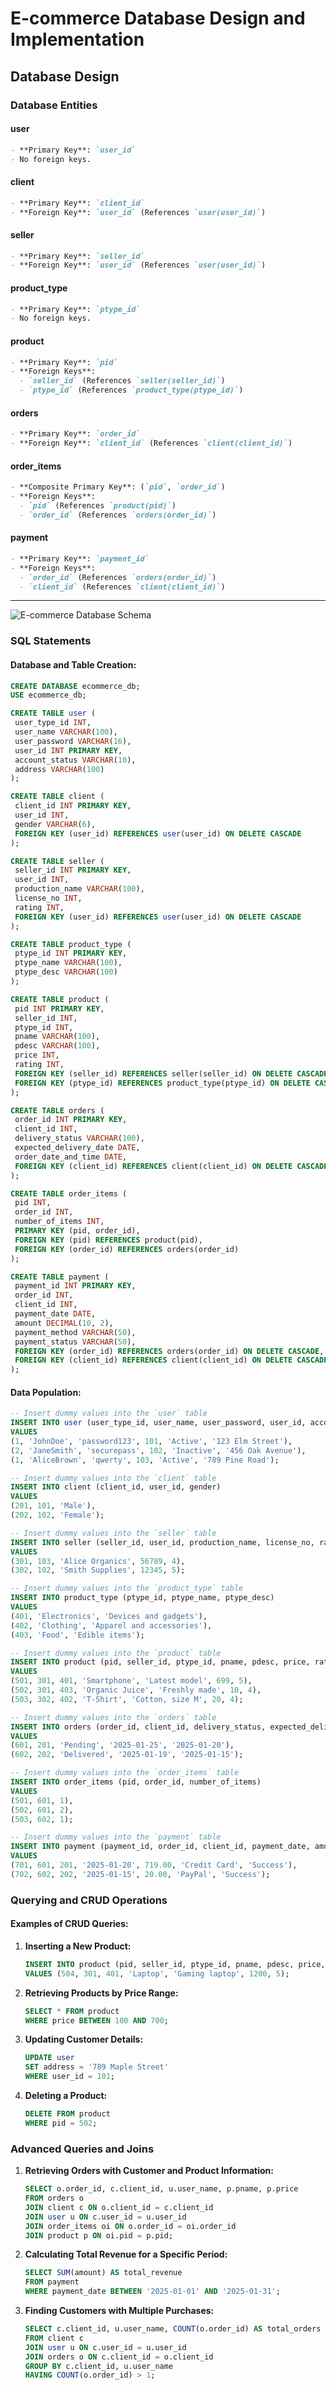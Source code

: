 
# E-commerce Database Design and Implementation

## Database Design

### Database Entities

#### **user**
```markdown
- **Primary Key**: `user_id`
- No foreign keys.
```

#### **client**
```markdown
- **Primary Key**: `client_id`
- **Foreign Key**: `user_id` (References `user(user_id)`)
```

#### **seller**
```markdown
- **Primary Key**: `seller_id`
- **Foreign Key**: `user_id` (References `user(user_id)`)
```

#### **product_type**
```markdown
- **Primary Key**: `ptype_id`
- No foreign keys.
```

#### **product**
```markdown
- **Primary Key**: `pid`
- **Foreign Keys**:
  - `seller_id` (References `seller(seller_id)`)
  - `ptype_id` (References `product_type(ptype_id)`)
```

#### **orders**
```markdown
- **Primary Key**: `order_id`
- **Foreign Key**: `client_id` (References `client(client_id)`)
```

#### **order_items**
```markdown
- **Composite Primary Key**: (`pid`, `order_id`)
- **Foreign Keys**:
  - `pid` (References `product(pid)`)
  - `order_id` (References `orders(order_id)`)
```

#### **payment**
```markdown
- **Primary Key**: `payment_id`
- **Foreign Keys**:
  - `order_id` (References `orders(order_id)`)
  - `client_id` (References `client(client_id)`)
```

---


![E-commerce Database Schema](https://postimg.cc/hXJY9BVb)



### SQL Statements

#### Database and Table Creation:

```sql
CREATE DATABASE ecommerce_db;
USE ecommerce_db;

CREATE TABLE user (
 user_type_id INT,
 user_name VARCHAR(100),
 user_password VARCHAR(16),
 user_id INT PRIMARY KEY,
 account_status VARCHAR(10),
 address VARCHAR(100)
);

CREATE TABLE client (
 client_id INT PRIMARY KEY,
 user_id INT,
 gender VARCHAR(6),
 FOREIGN KEY (user_id) REFERENCES user(user_id) ON DELETE CASCADE
);

CREATE TABLE seller (
 seller_id INT PRIMARY KEY,
 user_id INT,
 production_name VARCHAR(100),
 license_no INT,
 rating INT,
 FOREIGN KEY (user_id) REFERENCES user(user_id) ON DELETE CASCADE
);

CREATE TABLE product_type (
 ptype_id INT PRIMARY KEY,
 ptype_name VARCHAR(100),
 ptype_desc VARCHAR(100)
);

CREATE TABLE product (
 pid INT PRIMARY KEY,
 seller_id INT,
 ptype_id INT,
 pname VARCHAR(100),
 pdesc VARCHAR(100),
 price INT,
 rating INT,
 FOREIGN KEY (seller_id) REFERENCES seller(seller_id) ON DELETE CASCADE,
 FOREIGN KEY (ptype_id) REFERENCES product_type(ptype_id) ON DELETE CASCADE
);

CREATE TABLE orders (
 order_id INT PRIMARY KEY,
 client_id INT,
 delivery_status VARCHAR(100),
 expected_delivery_date DATE,
 order_date_and_time DATE,
 FOREIGN KEY (client_id) REFERENCES client(client_id) ON DELETE CASCADE
);

CREATE TABLE order_items (
 pid INT,
 order_id INT,
 number_of_items INT,
 PRIMARY KEY (pid, order_id),
 FOREIGN KEY (pid) REFERENCES product(pid),
 FOREIGN KEY (order_id) REFERENCES orders(order_id)
);

CREATE TABLE payment (
 payment_id INT PRIMARY KEY,
 order_id INT,
 client_id INT,
 payment_date DATE,
 amount DECIMAL(10, 2),
 payment_method VARCHAR(50),
 payment_status VARCHAR(50),
 FOREIGN KEY (order_id) REFERENCES orders(order_id) ON DELETE CASCADE,
 FOREIGN KEY (client_id) REFERENCES client(client_id) ON DELETE CASCADE
);
```

#### Data Population:

```sql
-- Insert dummy values into the `user` table
INSERT INTO user (user_type_id, user_name, user_password, user_id, account_status, address)
VALUES
(1, 'JohnDoe', 'password123', 101, 'Active', '123 Elm Street'),
(2, 'JaneSmith', 'securepass', 102, 'Inactive', '456 Oak Avenue'),
(1, 'AliceBrown', 'qwerty', 103, 'Active', '789 Pine Road');

-- Insert dummy values into the `client` table
INSERT INTO client (client_id, user_id, gender)
VALUES
(201, 101, 'Male'),
(202, 102, 'Female');

-- Insert dummy values into the `seller` table
INSERT INTO seller (seller_id, user_id, production_name, license_no, rating)
VALUES
(301, 103, 'Alice Organics', 56789, 4),
(302, 102, 'Smith Supplies', 12345, 5);

-- Insert dummy values into the `product_type` table
INSERT INTO product_type (ptype_id, ptype_name, ptype_desc)
VALUES
(401, 'Electronics', 'Devices and gadgets'),
(402, 'Clothing', 'Apparel and accessories'),
(403, 'Food', 'Edible items');

-- Insert dummy values into the `product` table
INSERT INTO product (pid, seller_id, ptype_id, pname, pdesc, price, rating)
VALUES
(501, 301, 401, 'Smartphone', 'Latest model', 699, 5),
(502, 301, 403, 'Organic Juice', 'Freshly made', 10, 4),
(503, 302, 402, 'T-Shirt', 'Cotton, size M', 20, 4);

-- Insert dummy values into the `orders` table
INSERT INTO orders (order_id, client_id, delivery_status, expected_delivery_date, order_date_and_time)
VALUES
(601, 201, 'Pending', '2025-01-25', '2025-01-20'),
(602, 202, 'Delivered', '2025-01-19', '2025-01-15');

-- Insert dummy values into the `order_items` table
INSERT INTO order_items (pid, order_id, number_of_items)
VALUES
(501, 601, 1),
(502, 601, 2),
(503, 602, 1);

-- Insert dummy values into the `payment` table
INSERT INTO payment (payment_id, order_id, client_id, payment_date, amount, payment_method, payment_status)
VALUES
(701, 601, 201, '2025-01-20', 719.00, 'Credit Card', 'Success'),
(702, 602, 202, '2025-01-15', 20.00, 'PayPal', 'Success');
```

### Querying and CRUD Operations

#### Examples of CRUD Queries:

1. **Inserting a New Product:**
   ```sql
   INSERT INTO product (pid, seller_id, ptype_id, pname, pdesc, price, rating)
   VALUES (504, 301, 401, 'Laptop', 'Gaming laptop', 1200, 5);
   ```

2. **Retrieving Products by Price Range:**
   ```sql
   SELECT * FROM product
   WHERE price BETWEEN 100 AND 700;
   ```

3. **Updating Customer Details:**
   ```sql
   UPDATE user
   SET address = '789 Maple Street'
   WHERE user_id = 101;
   ```

4. **Deleting a Product:**
   ```sql
   DELETE FROM product
   WHERE pid = 502;
   ```

### Advanced Queries and Joins

1. **Retrieving Orders with Customer and Product Information:**
   ```sql
   SELECT o.order_id, c.client_id, u.user_name, p.pname, p.price
   FROM orders o
   JOIN client c ON o.client_id = c.client_id
   JOIN user u ON c.user_id = u.user_id
   JOIN order_items oi ON o.order_id = oi.order_id
   JOIN product p ON oi.pid = p.pid;
   ```

2. **Calculating Total Revenue for a Specific Period:**
   ```sql
   SELECT SUM(amount) AS total_revenue
   FROM payment
   WHERE payment_date BETWEEN '2025-01-01' AND '2025-01-31';
   ```

3. **Finding Customers with Multiple Purchases:**
   ```sql
   SELECT c.client_id, u.user_name, COUNT(o.order_id) AS total_orders
   FROM client c
   JOIN user u ON c.user_id = u.user_id
   JOIN orders o ON c.client_id = o.client_id
   GROUP BY c.client_id, u.user_name
   HAVING COUNT(o.order_id) > 1;
   ```

